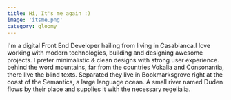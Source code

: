 ```yaml
---
title: Hi, It's me again :)
image: 'itsme.png'
category: gloomy
---
```


I'm a digital Front End Developer hailing from living in Casablanca.I love working with modern technologies, building and designing awesome projects. I prefer minimalistic & clean designs with strong user experience.
behind the word mountains, far from the countries Vokalia and Consonantia, there live the blind texts. Separated they live in Bookmarksgrove right at the coast of the Semantics, a large language ocean. A small river named Duden flows by their place and supplies it with the necessary regelialia.
